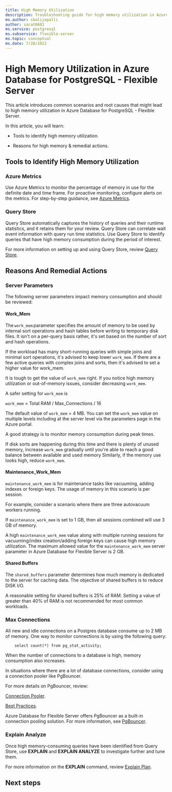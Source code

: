 ```yaml
---
title: High Memory Utilization
description: Troubleshooting guide for high memory utilization in Azure Database for PostgreSQL - Flexible Server
ms.author: sbalijepalli
author: sarat0681
ms.service: postgresql
ms.subservice: flexible-server
ms.topic: conceptual
ms.date: 7/28/2022
---
```


# High Memory Utilization in Azure Database for PostgreSQL - Flexible Server

This article introduces common scenarios and root causes that might lead to high memory utilization in Azure Database for PostgreSQL - Flexible Server. 

In this article, you will learn: 


-   Tools to identify high memory utilization.

-   Reasons for high memory & remedial actions.


## Tools to Identify High Memory Utilization 

### Azure Metrics
Use Azure Metrics to monitor the percentage of memory in use for the definite date and time frame. 
For proactive monitoring, configure alerts on the metrics. For step-by-step guidance, see [Azure Metrics](./howto-alert-on-metrics.md).


### Query Store

Query Store automatically captures the history of queries and their runtime statistics, and it retains them for your review. 
Query Store can correlate wait event information with query run time statistics. Use Query Store to identify queries that have high memory consumption during the period of interest. 


For more information on setting up and using Query Store, review [Query Store](./concepts-query-store.md).


## Reasons And Remedial Actions

### Server Parameters

The following server parameters impact memory consumption and should be reviewed:

#### Work_Mem  
The `work_mem` parameter specifies the amount of memory to be used by internal sort operations and hash tables before writing to temporary disk files. It isn't on a per-query basis rather, it's set based on the number of sort and hash operations. 


If the workload has many short-running queries with simple joins and minimal sort operations, it's
advised to keep lower `work_mem`. If there are a few active queries with complex joins and sorts, then it's advised 
to set a higher value for work_mem. 

It is tough to get the value of `work_mem` right.  If you notice high memory utilization or out-of-memory issues, consider decreasing `work_mem`. 

A safer setting for `work_mem` is 

`work_mem` = Total RAM / Max_Connections / 16 

The default value of `work_mem` = 4 MB. You can set the `work_mem` value on multiple levels including at the server level via the parameters page in the Azure portal. 

A good strategy is to monitor memory consumption during peak times. 

If disk sorts are happening during this time and there is plenty of unused memory, increase `work_mem` gradually until you're able to reach a good balance between available and used memory
Similarly, if the memory use looks high, reduce `work_mem`. 



#### Maintenance_Work_Mem 

`maintenance_work_mem` is for maintenance tasks like vacuuming, adding indexes or foreign keys. The usage of memory in this scenario is per session. 

For example, consider a scenario where there are three autovacuum workers running. 

If `maintenance_work_mem` is set to 1 GB, then all sessions combined will use 3 GB of memory.

A high `maintenance_work_mem` value along with multiple running sessions for vacuuming/index creation/adding foreign keys can cause high memory utilization. The maximum allowed value for the `maintenance_work_mem` server parameter in Azure Database for Flexible Server  is 2 GB.



#### Shared Buffers 

The `shared_buffers` parameter determines how much memory is dedicated to the server for caching data. The objective of shared buffers is to reduce DISK I/O.


A reasonable setting for shared buffers is 25% of RAM. Setting a value of greater than 40% of RAM is not recommended for most common workloads. 
                                                                                                         
### Max Connections 

All new and idle connections on a Postgres database consume up to 2 MB of memory. One way to monitor connections is by using the following query: 
~~~
    select count(*) from pg_stat_activity;
~~~
When the number of connections to a database is high, memory consumption also increases.

In situations where there are a lot of database connections, consider using a connection pooler like PgBouncer.


For more details on PgBouncer, review:


[Connection Pooler](https://techcommunity.microsoft.com/t5/azure-database-for-postgresql/not-all-postgres-connection-pooling-is-equal/ba-p/825717).

[Best Practices](https://techcommunity.microsoft.com/t5/azure-database-for-postgresql/connection-handling-best-practice-with-postgresql/ba-p/790883).


Azure Database for Flexible Server offers PgBouncer as a built-in connection pooling solution. For more information, see [PgBouncer](./concepts-pgbouncer.md).


### Explain Analyze 

Once high memory-consuming queries have been identified from Query Store, use **EXPLAIN** and **EXPLAIN ANALYZE** to investigate further and tune them.


For more information on the **EXPLAIN** command, review [Explain Plan](https://www.postgresql.org/docs/current/sql-explain.html).

## Next steps
